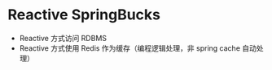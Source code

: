 # Reactive SpringBucks
- Reactive 方式访问 RDBMS
- Reactive 方式使用 Redis 作为缓存（编程逻辑处理，非 spring cache 自动处理）
